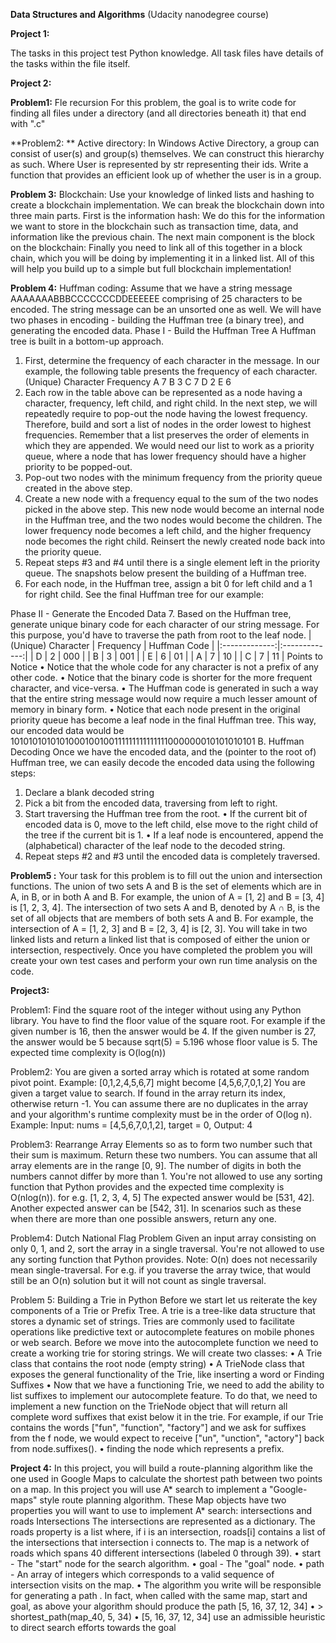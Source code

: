 **Data Structures and Algorithms**
(Udacity nanodegree course)

****Project 1:****

The tasks in this project test Python knowledge. 
All task files have details of the tasks within the file itself.

****Project 2:****

**Problem1:**
Fle recursion
For this problem, the goal is to write code for finding all files under a directory (and all directories beneath it) that end with ".c"

**Problem2: **
Active directory:
In Windows Active Directory, a group can consist of user(s) and group(s) themselves. We can construct this hierarchy as such. Where User is represented by str representing their ids.
Write a function that provides an efficient look up of whether the user is in a group.

**Problem 3:**
Blockchain:
Use your knowledge of linked lists and hashing to create a blockchain implementation.
We can break the blockchain down into three main parts.
First is the information hash:
We do this for the information we want to store in the blockchain such as transaction time, data, and information like the previous chain.
The next main component is the block on the blockchain:
Finally you need to link all of this together in a block chain, which you will be doing by implementing it in a linked list. All of this will help you build up to a simple but full blockchain implementation!

**Problem 4:**
Huffman coding:
Assume that we have a string message AAAAAAABBBCCCCCCCDDEEEEEE comprising of 25 characters to be encoded. The string message can be an unsorted one as well. We will have two phases in encoding - building the Huffman tree (a binary tree), and generating the encoded data.
Phase I - Build the Huffman Tree
A Huffman tree is built in a bottom-up approach.
1.	First, determine the frequency of each character in the message. In our example, the following table presents the frequency of each character.
(Unique) Character	Frequency
A	7
B	3
C	7
D	2
E	6
2.	Each row in the table above can be represented as a node having a character, frequency, left child, and right child. In the next step, we will repeatedly require to pop-out the node having the lowest frequency. Therefore, build and sort a list of nodes in the order lowest to highest frequencies. Remember that a list preserves the order of elements in which they are appended.
We would need our list to work as a priority queue, where a node that has lower frequency should have a higher priority to be popped-out. 
3.	Pop-out two nodes with the minimum frequency from the priority queue created in the above step.
4.	Create a new node with a frequency equal to the sum of the two nodes picked in the above step. This new node would become an internal node in the Huffman tree, and the two nodes would become the children. The lower frequency node becomes a left child, and the higher frequency node becomes the right child. Reinsert the newly created node back into the priority queue.
5.	Repeat steps #3 and #4 until there is a single element left in the priority queue. The snapshots below present the building of a Huffman tree.
6.	For each node, in the Huffman tree, assign a bit 0 for left child and a 1 for right child. See the final Huffman tree for our example:

Phase II - Generate the Encoded Data
7.	Based on the Huffman tree, generate unique binary code for each character of our string message. For this purpose, you'd have to traverse the path from root to the leaf node.
| (Unique) Character | Frequency | Huffman Code | |:-------------:|:-------------:| | D | 2 | 000 | | B | 3 | 001 | | E | 6 | 01 | | A | 7 | 10 | | C | 7 | 11 |
Points to Notice
•	Notice that the whole code for any character is not a prefix of any other code. 
•	Notice that the binary code is shorter for the more frequent character, and vice-versa.
•	The Huffman code is generated in such a way that the entire string message would now require a much lesser amount of memory in binary form.
•	Notice that each node present in the original priority queue has become a leaf node in the final Huffman tree.
This way, our encoded data would be 1010101010101000100100111111111111111000000010101010101
B. Huffman Decoding
Once we have the encoded data, and the (pointer to the root of) Huffman tree, we can easily decode the encoded data using the following steps:
1.	Declare a blank decoded string
2.	Pick a bit from the encoded data, traversing from left to right.
3.	Start traversing the Huffman tree from the root.
•	If the current bit of encoded data is 0, move to the left child, else move to the right child of the tree if the current bit is 1.
•	If a leaf node is encountered, append the (alphabetical) character of the leaf node to the decoded string.
4.	Repeat steps #2 and #3 until the encoded data is completely traversed.

**Problem5 :**
Your task for this problem is to fill out the union and intersection functions. The union of two sets A and B is the set of elements which are in A, in B, or in both A and B. For example, the union of A = [1, 2] and B = [3, 4] is [1, 2, 3, 4].
The intersection of two sets A and B, denoted by A ∩ B, is the set of all objects that are members of both sets A and B. For example, the intersection of A = [1, 2, 3] and B = [2, 3, 4] is [2, 3].
You will take in two linked lists and return a linked list that is composed of either the union or intersection, respectively. Once you have completed the problem you will create your own test cases and perform your own run time analysis on the code.

****Project3:****

Problem1:
Find the square root of the integer without using any Python library. You have to find the floor value of the square root.
For example if the given number is 16, then the answer would be 4.
If the given number is 27, the answer would be 5 because sqrt(5) = 5.196 whose floor value is 5.
The expected time complexity is O(log(n))

Problem2:
You are given a sorted array which is rotated at some random pivot point.
Example: [0,1,2,4,5,6,7] might become [4,5,6,7,0,1,2]
You are given a target value to search. If found in the array return its index, otherwise return -1.
You can assume there are no duplicates in the array and your algorithm's runtime complexity must be in the order of O(log n).
Example:
Input: nums = [4,5,6,7,0,1,2], target = 0, Output: 4

Problem3:
Rearrange Array Elements so as to form two number such that their sum is maximum. Return these two numbers. You can assume that all array elements are in the range [0, 9]. The number of digits in both the numbers cannot differ by more than 1. You're not allowed to use any sorting function that Python provides and the expected time complexity is O(nlog(n)).
for e.g. [1, 2, 3, 4, 5]
The expected answer would be [531, 42]. Another expected answer can be [542, 31]. In scenarios such as these when there are more than one possible answers, return any one.

Problem4:
Dutch National Flag Problem
Given an input array consisting on only 0, 1, and 2, sort the array in a single traversal. You're not allowed to use any sorting function that Python provides.
Note: O(n) does not necessarily mean single-traversal. For e.g. if you traverse the array twice, that would still be an O(n) solution but it will not count as single traversal.

Problem 5:
Building a Trie in Python
Before we start let us reiterate the key components of a Trie or Prefix Tree. A trie is a tree-like data structure that stores a dynamic set of strings. Tries are commonly used to facilitate operations like predictive text or autocomplete features on mobile phones or web search.
Before we move into the autocomplete function we need to create a working trie for storing strings. We will create two classes:
•	A Trie class that contains the root node (empty string)
•	A TrieNode class that exposes the general functionality of the Trie, like inserting a word or Finding Suffixes
•	Now that we have a functioning Trie, we need to add the ability to list suffixes to implement our autocomplete feature. To do that, we need to implement a new function on the TrieNode object that will return all complete word suffixes that exist below it in the trie. For example, if our Trie contains the words ["fun", "function", "factory"] and we ask for suffixes from the f node, we would expect to receive ["un", "unction", "actory"] back from node.suffixes().
•	finding the node which represents a prefix.


**Project 4:**
In this project, you will build a route-planning algorithm like the one used in Google Maps to calculate the shortest path between two points on a map.
In this project you will use A* search to implement a "Google-maps" style route planning algorithm.
These Map objects have two properties you will want to use to implement A* search: intersections and roads
Intersections
The intersections are represented as a dictionary.
The roads property is a list where, if i is an intersection, roads[i] contains a list of the intersections that intersection i connects to.
The map is a network of roads which spans 40 different intersections (labeled 0 through 39).
•	start - The "start" node for the search algorithm.
•	goal - The "goal" node.
•	path - An array of integers which corresponds to a valid sequence of intersection visits on the map.
•	The algorithm you write will be responsible for generating a path . In fact, when called with the same map, start and goal, as above your algorithm should produce the path [5, 16, 37, 12, 34]
•	> shortest_path(map_40, 5, 34)
•	[5, 16, 37, 12, 34]
use an admissible heuristic to direct search efforts towards the goal
